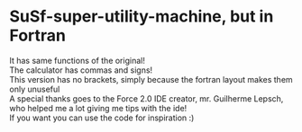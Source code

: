 # SuSf-super-utility-machine, but in Fortran <br>
It has same functions of the original!<br>
The calculator has commas and signs!<br>
This version has no brackets, simply because the fortran layout makes them only unuseful<br>
A special thanks goes to the Force 2.0 IDE creator, mr. Guilherme Lepsch, who helped me a lot giving me tips with the ide!<br>
If you want you can use the code for inspiration :)
